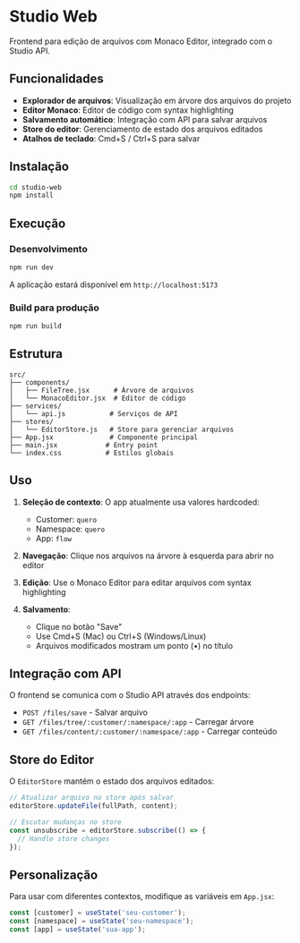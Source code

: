 # Studio Web

Frontend para edição de arquivos com Monaco Editor, integrado com o Studio API.

## Funcionalidades

- **Explorador de arquivos**: Visualização em árvore dos arquivos do projeto
- **Editor Monaco**: Editor de código com syntax highlighting
- **Salvamento automático**: Integração com API para salvar arquivos
- **Store do editor**: Gerenciamento de estado dos arquivos editados
- **Atalhos de teclado**: Cmd+S / Ctrl+S para salvar

## Instalação

```bash
cd studio-web
npm install
```

## Execução

### Desenvolvimento
```bash
npm run dev
```

A aplicação estará disponível em `http://localhost:5173`

### Build para produção
```bash
npm run build
```

## Estrutura

```
src/
├── components/
│   ├── FileTree.jsx      # Árvore de arquivos
│   └── MonacoEditor.jsx  # Editor de código
├── services/
│   └── api.js           # Serviços de API
├── stores/
│   └── EditorStore.js   # Store para gerenciar arquivos
├── App.jsx              # Componente principal
├── main.jsx            # Entry point
└── index.css           # Estilos globais
```

## Uso

1. **Seleção de contexto**: O app atualmente usa valores hardcoded:
   - Customer: `quero`
   - Namespace: `quero`
   - App: `flow`

2. **Navegação**: Clique nos arquivos na árvore à esquerda para abrir no editor

3. **Edição**: Use o Monaco Editor para editar arquivos com syntax highlighting

4. **Salvamento**: 
   - Clique no botão "Save" 
   - Use Cmd+S (Mac) ou Ctrl+S (Windows/Linux)
   - Arquivos modificados mostram um ponto (•) no título

## Integração com API

O frontend se comunica com o Studio API através dos endpoints:

- `POST /files/save` - Salvar arquivo
- `GET /files/tree/:customer/:namespace/:app` - Carregar árvore
- `GET /files/content/:customer/:namespace/:app` - Carregar conteúdo

## Store do Editor

O `EditorStore` mantém o estado dos arquivos editados:

```javascript
// Atualizar arquivo no store após salvar
editorStore.updateFile(fullPath, content);

// Escutar mudanças no store
const unsubscribe = editorStore.subscribe(() => {
  // Handle store changes
});
```

## Personalização

Para usar com diferentes contextos, modifique as variáveis em `App.jsx`:

```javascript
const [customer] = useState('seu-customer');
const [namespace] = useState('seu-namespace');
const [app] = useState('sua-app');
```
